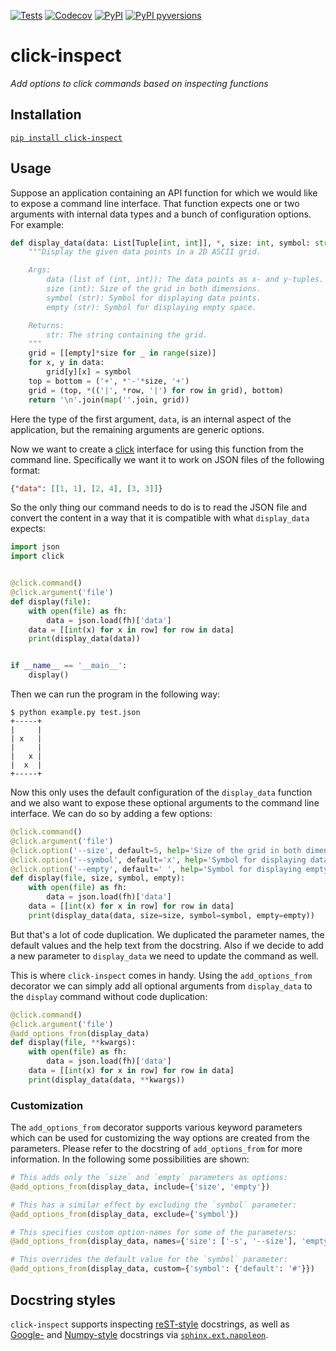 [![Tests](https://github.com/Dominik1123/click-inspect/workflows/Tests/badge.svg)](https://github.com/Dominik1123/click-inspect/actions?workflow=Tests)
[![Codecov](https://codecov.io/gh/Dominik1123/click-inspect/branch/main/graph/badge.svg)](https://codecov.io/gh/Dominik1123/click-inspect)
[![PyPI](https://img.shields.io/pypi/v/click-inspect.svg)](https://pypi.org/project/click-inspect/)
[![PyPI pyversions](https://img.shields.io/pypi/pyversions/click-inspect.svg?style=flat-square)](https://pypi.org/pypi/click-inspect/)

# click-inspect

*Add options to click commands based on inspecting functions*

## Installation

[`pip install click-inspect`](https://pypi.org/project/click-inspect/)

## Usage

Suppose an application containing an API function for which we would like to expose a command line interface. That function expects one or two arguments with internal data types and a bunch of configuration options. For example:

```python
def display_data(data: List[Tuple[int, int]], *, size: int, symbol: str = 'x', empty: str = ' ') -> str:
    """Display the given data points in a 2D ASCII grid.

    Args:
        data (list of (int, int)): The data points as x- and y-tuples.
        size (int): Size of the grid in both dimensions.
        symbol (str): Symbol for displaying data points.
        empty (str): Symbol for displaying empty space.

    Returns:
        str: The string containing the grid.
    """
    grid = [[empty]*size for _ in range(size)]
    for x, y in data:
        grid[y][x] = symbol
    top = bottom = ('+', *'-'*size, '+')
    grid = (top, *(('|', *row, '|') for row in grid), bottom)
    return '\n'.join(map(''.join, grid))
```

Here the type of the first argument, ``data``, is an internal aspect of the application, but the remaining arguments are generic options.

Now we want to create a [click](https://pypi.org/project/click/) interface for using this function from the command line. Specifically we want it to work on JSON files of the following format:

```json
{"data": [[1, 1], [2, 4], [3, 3]]}
```

So the only thing our command needs to do is to read the JSON file and convert the content in a way that it is compatible with what `display_data` expects:

```python
import json
import click


@click.command()
@click.argument('file')
def display(file):
    with open(file) as fh:
        data = json.load(fh)['data']
    data = [[int(x) for x in row] for row in data]
    print(display_data(data))


if __name__ == '__main__':
    display()
```

Then we can run the program in the following way:

```text
$ python example.py test.json 
+-----+
|     |
| x   |
|     |
|   x |
|  x  |
+-----+
```

Now this only uses the default configuration of the `display_data` function and we also want to expose these optional arguments to the command line interface. We can do so by adding a few options:

```python
@click.command()
@click.argument('file')
@click.option('--size', default=5, help='Size of the grid in both dimensions.')
@click.option('--symbol', default='x', help='Symbol for displaying data points.')
@click.option('--empty', default=' ', help='Symbol for displaying empty space.')
def display(file, size, symbol, empty):
    with open(file) as fh:
        data = json.load(fh)['data']
    data = [[int(x) for x in row] for row in data]
    print(display_data(data, size=size, symbol=symbol, empty=empty))
```

But that's a lot of code duplication. We duplicated the parameter names, the default values and the help text from the docstring.
Also if we decide to add a new parameter to `display_data` we need to update the command as well.

This is where `click-inspect` comes in handy. Using the `add_options_from` decorator we can simply add all optional arguments from `display_data` to the `display` command without code duplication:

```python
@click.command()
@click.argument('file')
@add_options_from(display_data)
def display(file, **kwargs):
    with open(file) as fh:
        data = json.load(fh)['data']
    data = [[int(x) for x in row] for row in data]
    print(display_data(data, **kwargs))
```

### Customization

The `add_options_from` decorator supports various keyword parameters which can be used for
customizing the way options are created from the parameters. Please refer to the docstring
of `add_options_from` for more information. In the following some possibilities are shown:

```python
# This adds only the `size` and `empty` parameters as options:
@add_options_from(display_data, include={'size', 'empty'})

# This has a similar effect by excluding the `symbol` parameter:
@add_options_from(display_data, exclude={'symbol'})

# This specifies custom option-names for some of the parameters:
@add_options_from(display_data, names={'size': ['-s', '--size'], 'empty': ['-e', '--empty']})

# This overrides the default value for the `symbol` parameter:
@add_options_from(display_data, custom={'symbol': {'default': '#'}})
```

## Docstring styles

`click-inspect` supports inspecting [reST-style](https://www.python.org/dev/peps/pep-0287/) docstrings, as well as [Google-](https://google.github.io/styleguide/pyguide.html#38-comments-and-docstrings) and [Numpy-style](https://numpydoc.readthedocs.io/en/latest/format.html) docstrings via [`sphinx.ext.napoleon`](https://github.com/sphinx-doc/sphinx/tree/master/sphinx/ext/napoleon).
